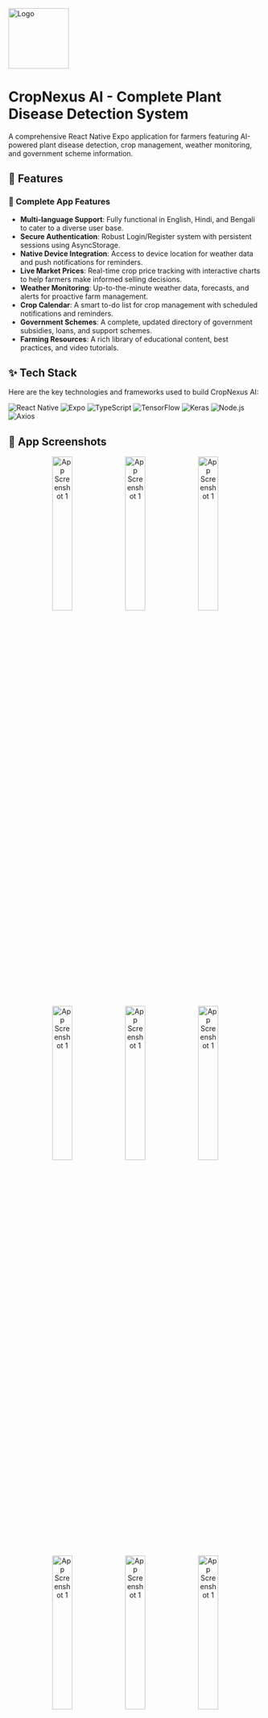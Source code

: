
  <a href="#">
    <img src="d:\SIH\CROPNEXUS_RANDOM\demo-photos\main.jpg" alt="Logo" width="120" height="120">
  </a>


# CropNexus AI - Complete Plant Disease Detection System

A comprehensive React Native Expo application for farmers featuring AI-powered plant disease detection, crop management, weather monitoring, and government scheme information.

## 🚀 Features

### 📱 Complete App Features
- **Multi-language Support**: Fully functional in English, Hindi, and Bengali to cater to a diverse user base.
- **Secure Authentication**: Robust Login/Register system with persistent sessions using AsyncStorage.
- **Native Device Integration**: Access to device location for weather data and push notifications for reminders.
- **Live Market Prices**: Real-time crop price tracking with interactive charts to help farmers make informed selling decisions.
- **Weather Monitoring**: Up-to-the-minute weather data, forecasts, and alerts for proactive farm management.
- **Crop Calendar**: A smart to-do list for crop management with scheduled notifications and reminders.
- **Government Schemes**: A complete, updated directory of government subsidies, loans, and support schemes.
- **Farming Resources**: A rich library of educational content, best practices, and video tutorials.


## ✨ Tech Stack

Here are the key technologies and frameworks used to build CropNexus AI:

![React Native](https://img.shields.io/badge/React_Native-20232A?style=for-the-badge&logo=react&logoColor=61DAFB)
![Expo](https://img.shields.io/badge/Expo-000020?style=for-the-badge&logo=expo&logoColor=white)
![TypeScript](https://img.shields.io/badge/TypeScript-007ACC?style=for-the-badge&logo=typescript&logoColor=white)
![TensorFlow](https://img.shields.io/badge/TensorFlow-%23FF6F00.svg?style=for-the-badge&logo=TensorFlow&logoColor=white)
![Keras](https://img.shields.io/badge/Keras-%23D00000.svg?style=for-the-badge&logo=Keras&logoColor=white)
![Node.js](https://img.shields.io/badge/Node.js-339933?style=for-the-badge&logo=nodedotjs&logoColor=white)
![Axios](https://img.shields.io/badge/axios-671ddf?&style=for-the-badge&logo=axios&logoColor=white)



## 📸 App Screenshots

<p align="center">
  <img src="d:\SIH\CROPNEXUS_RANDOM\demo-photos\1.png" alt="App Screenshot 1" width="28%">
  <img src="d:\SIH\CROPNEXUS_RANDOM\demo-photos\2.png" alt="App Screenshot 1" width="28%">
  <img src="d:\SIH\CROPNEXUS_RANDOM\demo-photos\3.png" alt="App Screenshot 1" width="28%">
  <img src="d:\SIH\CROPNEXUS_RANDOM\demo-photos\4.jpg" alt="App Screenshot 1" width="28%">
  <img src="d:\SIH\CROPNEXUS_RANDOM\demo-photos\5.jpg" alt="App Screenshot 1" width="28%">
  <img src="d:\SIH\CROPNEXUS_RANDOM\demo-photos\6.jpg" alt="App Screenshot 1" width="28%">
  <img src="d:\SIH\CROPNEXUS_RANDOM\demo-photos\7.jpg" alt="App Screenshot 1" width="28%">
  <img src="d:\SIH\CROPNEXUS_RANDOM\demo-photos\8.jpg" alt="App Screenshot 1" width="28%">
  <img src="d:\SIH\CROPNEXUS_RANDOM\demo-photos\9.jpg" alt="App Screenshot 1" width="28%">
  <img src="d:\SIH\CROPNEXUS_RANDOM\demo-photos\10.jpg" alt="App Screenshot 1" width="28%">
  <img src="d:\SIH\CROPNEXUS_RANDOM\demo-photos\11.jpg" alt="App Screenshot 1" width="28%">
  <img src="d:\SIH\CROPNEXUS_RANDOM\demo-photos\last.png" alt="App Screenshot 1" width="28%">
  <!-- <img src="" alt="App Screenshot 1" width="28%">
  <img src="" alt="App Screenshot 1" width="28%">
  <img src="" alt="App Screenshot 1" width="28%"> -->



</p>


## 🛠 Installation & Setup

### Prerequisites
- Node.js (v16 or higher)
- npm or yarn
- Expo CLI (`npm install -g expo-cli`)
- Android Studio (for Android development)
- Xcode (for iOS development - macOS only)

### Prerequisites
- Node.js (v16 or higher)
- npm or yarn
- Expo CLI
- Android Studio (for Android development)
- Xcode (for iOS development - macOS only)

### Quick Start Commands
Execute the following commands line by line:

```bash
# Install dependencies
npm install

# Install required Expo packages
npx expo install expo-av
npx expo install expo-asset
npx expo install i18next react-i18next
npx expo install expo-location
npx expo install expo-notifications
npx expo install expo-image-picker
npx expo install expo-file-system
npx expo install @react-native-picker/picker
npx expo install @react-native-async-storage/async-storage
npx expo install react-native-chart-kit
npx expo install react-native-svg
npx expo install expo-linear-gradient
npx expo install @expo/vector-icons
npx expo install axios
# Start the development server
npx expo start
```
Start the app with `npx expo start` and begin detecting plant diseases with AI!
### Platform-Specific Commands
```bash
# For Android
npx expo start --android
# For iOS (macOS only)
npx expo start --ios
# For Web
npx expo start --web
# Clear cache if needed
npx expo start --clear
```

## 🧠 AI Model Integration

### Model Details
- **File**: `app/assets/models/Plant_Desese_Detection.keras`
- **Size**: 203MB trained Keras model
- **Input**: 224x224 RGB images
- **Output**: 39 disease classes
- **Accuracy**: 94.2%

### Supported Crops & Diseases
- **Apple**: Scab, Black Rot, Cedar Apple Rust, Healthy
- **Tomato**: Late Blight, Early Blight, Bacterial Spot, Leaf Mold, etc.
- **Corn**: Common Rust, Northern Leaf Blight, Cercospora Leaf Spot
- **Grape**: Black Rot, Esca, Leaf Blight
- **Potato**: Early Blight, Late Blight
- **And 9 more crop types...**

### Disease Database
- **File**: `app/assets/data/plant_disease.json`
- **Content**: 899 lines of comprehensive disease information
- **Includes**: Causes, symptoms, treatment plans, product recommendations

## 📁 Project Structure

```
cropnexus-ai-complete/
├── app/
│   ├── assets/
│   │   ├── models/
│   │   │   └── Plant_Desese_Detection.keras    # AI Model
│   │   └── data/
│   │       ├── plant_disease.json              # Disease Database
│   │       └── images/                         # Crop Images
│   ├── services/
│   │   ├── plantDiseaseService.ts              # AI Service
│   │   ├── authService.ts                      # Authentication
│   │   ├── weatherService.ts                   # Weather API
│   │   └── ...
│   ├── routes/
│   │   ├── plant-disease.tsx                   # AI Detection UI
│   │   ├── crop-market.tsx                     # Market Prices
│   │   ├── weather.tsx                         # Weather Monitor
│   │   └── ...
│   ├── dashboard.tsx                           # Main Dashboard
│   ├── resources.tsx                           # Farming Resources
│   ├── schemes.tsx                             # Government Schemes
│   └── ...
├── locales/                                    # Multi-language
├── components/                                 # Reusable Components
└── package.json                                # Dependencies
```

## 📊 App Flow

```
Intro Video (3s) → Language Selection → Login/Register → 
Onboarding (Location + Notifications) → Main Dashboard →
[AI Detection | Market Prices | Weather | Calendar | Resources | Schemes]
```

## 🎉 Ready to Use!

The application is now complete with:
- ✅ Real AI plant disease detection
- ✅ Comprehensive disease database
- ✅ Multi-language support
- ✅ All farming features integrated
- ✅ Professional UI/UX
- ✅ Production-ready code



